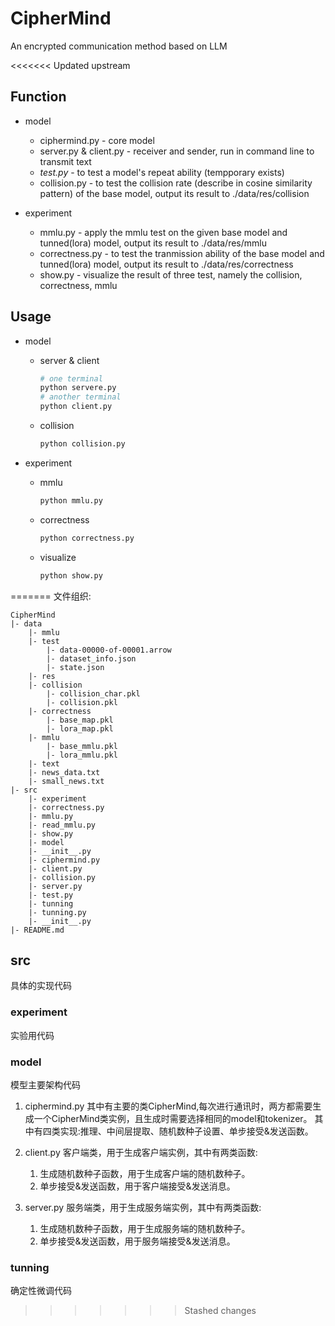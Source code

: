 # CipherMind

An encrypted communication method based on LLM

<<<<<<< Updated upstream
## Function

- model
  - ciphermind.py - core model
  - server.py & client.py - receiver and sender, run in command line to transmit text
  - *test.py* - to test a model's repeat ability (tempporary exists)
  - collision.py - to test the collision rate (describe in cosine similarity pattern) of the base model, output its result to ./data/res/collision

- experiment
  - mmlu.py - apply the mmlu test on the given base model and tunned(lora) model, output its result to ./data/res/mmlu
  - correctness.py - to test the tranmission ability of the base model and tunned(lora) model, output its result to ./data/res/correctness
  - show.py - visualize the result of three test, namely the collision, correctness, mmlu

## Usage

- model
  - server & client

    ``` sh
    # one terminal
    python servere.py
    # another terminal
    python client.py
    ```

  - collision

    ``` sh
    python collision.py
    ```

- experiment
  - mmlu

    ``` sh
    python mmlu.py
    ```

  - correctness

    ``` sh
    python correctness.py
    ```

  - visualize

    ``` sh
    python show.py
    ```
=======
文件组织:

```
CipherMind
|- data
    |- mmlu
	|- test
	    |- data-00000-of-00001.arrow
	    |- dataset_info.json
	    |- state.json
    |- res
	|- collision
	    |- collision_char.pkl
	    |- collision.pkl
	|- correctness
	    |- base_map.pkl
	    |- lora_map.pkl
	|- mmlu
	    |- base_mmlu.pkl
	    |- lora_mmlu.pkl
    |- text
	|- news_data.txt
	|- small_news.txt
|- src
    |- experiment
	|- correctness.py
	|- mmlu.py
	|- read_mmlu.py
	|- show.py
    |- model
	|- __init__.py
	|- ciphermind.py
	|- client.py
	|- collision.py
	|- server.py
	|- test.py
    |- tunning
	|- tunning.py
    |- __init__.py
|- README.md
```

## src

具体的实现代码

### experiment

实验用代码

### model

模型主要架构代码

1. ciphermind.py
   其中有主要的类CipherMind,每次进行通讯时，两方都需要生成一个CipherMind类实例，且生成时需要选择相同的model和tokenizer。
   其中有四类实现:推理、中间层提取、随机数种子设置、单步接受&发送函数。

2. client.py
   客户端类，用于生成客户端实例，其中有两类函数:
   1. 生成随机数种子函数，用于生成客户端的随机数种子。
   2. 单步接受&发送函数，用于客户端接受&发送消息。

3. server.py
   服务端类，用于生成服务端实例，其中有两类函数:
   1. 生成随机数种子函数，用于生成服务端的随机数种子。
   2. 单步接受&发送函数，用于服务端接受&发送消息。

### tunning

确定性微调代码
>>>>>>> Stashed changes
